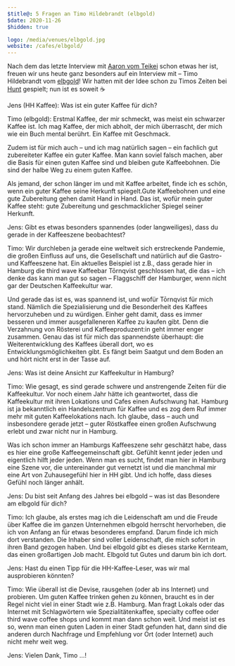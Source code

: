 ```yaml
---
$title@: 5 Fragen an Timo Hildebrandt (elbgold)
$date: 2020-11-26
$hidden: true

logo: /media/venues/elbgold.jpg
website: /cafes/elbgold/
---
```


Nach dem das letzte Interview mit [Aaron vom Teikei]([url('/content/posts/20200602.md')]) schon etwas her ist, freuen wir uns heute ganz besonders auf ein Interview mit – Timo Hildebrandt vom [elbgold]([url('/content/cafes/elbgold.md')])! Wir hatten mit der Idee schon zu Timos Zeiten bei [Hunt]([url('/content/cafes/hunt.md')]) gespielt; nun ist es soweit&nbsp;☕️

Jens (HH Kaffee): Was ist ein guter Kaffee für dich?

Timo (elbgold): Erstmal Kaffee, der mir schmeckt, was meist ein schwarzer Kaffee ist. Ich mag Kaffee, der mich abholt, der mich überrascht, der mich wie ein Buch mental berührt. Ein Kaffee mit Geschmack.

Zudem ist für mich auch – und ich mag natürlich sagen – ein fachlich gut zubereiteter Kaffee ein guter Kaffee. Man kann soviel falsch machen, aber die Basis für einen guten Kaffee sind und bleiben gute Kaffeebohnen. Die sind der halbe Weg zu einem guten Kaffee.

Als jemand, der schon länger im und mit Kaffee arbeitet, finde ich es schön, wenn ein guter Kaffee seine Herkunft spiegelt.Gute Kaffeebohnen und eine gute Zubereitung gehen damit Hand in Hand. Das ist, wofür mein guter Kaffee steht: gute Zubereitung und geschmacklicher Spiegel seiner Herkunft.

Jens: Gibt es etwas besonders spannendes (oder langweiliges), dass du gerade in der Kaffeeszene beobachtest?

Timo: Wir durchleben ja gerade eine weltweit sich erstreckende Pandemie, die großen Einfluss auf uns, die Gesellschaft und natürlich auf die Gastro- und Kaffeeszene hat. Ein aktuelles Beispiel ist z.B., dass gerade hier in Hamburg die third wave Kaffeebar Tōrnqvist geschlossen hat, die das – ich denke das kann man gut so sagen – Flaggschiff der Hamburger, wenn nicht gar der Deutschen Kaffeekultur war.

Und gerade das ist es, was spannend ist, und wofür Tōrnqvist für mich stand. Nämlich die Spezialisierung und die Besonderheit des Kaffees hervorzuheben und zu würdigen. Einher geht damit, dass es immer besseren und immer ausgefalleneren Kaffee zu kaufen gibt. Denn die Verzahnung von Rösterei und Kaffeeproduzent:in geht immer enger zusammen. Genau das ist für mich das spannendste überhaupt: die Weiterentwicklung des Kaffees überall dort, wo es Entwicklungsmöglichkeiten gibt. Es fängt beim Saatgut und dem Boden an und hört nicht erst in der Tasse auf. 

Jens: Was ist deine Ansicht zur Kaffeekultur in Hamburg?

Timo: Wie gesagt, es sind gerade schwere und anstrengende Zeiten für die Kaffeekultur. Vor noch einem Jahr hätte ich geantwortet, dass die Kaffeekultur mit ihren Lokations und Cafes einen Aufschwung hat. Hamburg ist ja bekanntlich ein Handelszentrum für Kaffee und es zog dem Ruf immer mehr mit guten Kaffeelokations nach. Ich glaube, dass – auch und insbesondere gerade jetzt – guter Röstkaffee einen großen Aufschwung erlebt und zwar nicht nur in Hamburg.

Was ich schon immer an Hamburgs Kaffeeszene sehr geschätzt habe, dass es hier eine große Kaffeegemeinschaft gibt. Gefühlt kennt jeder jeden und eigentlich hilft jeder jeden. Wenn man es sucht, findet man hier in Hamburg eine Szene vor, die untereinander gut vernetzt ist und die manchmal mir eine Art von Zuhausegefühl hier in HH gibt. Und ich hoffe, dass dieses Gefühl noch länger anhält.
 
Jens: Du bist seit Anfang des Jahres bei elbgold – was ist das Besondere am elbgold für dich?

Timo: Ich glaube, als erstes mag ich die Leidenschaft am und die Freude über Kaffee die im ganzen Unternehmen elbgold herrscht hervorheben, die ich von Anfang an für etwas besonderes empfand. Darum finde ich mich dort verstanden. Die Inhaber sind voller Leidenschaft, die mich sofort in ihren Band gezogen haben. Und bei elbgold gibt es dieses starke Kernteam, das einen großartigen Job macht. Elbgold tut Gutes und darum bin ich dort.

Jens: Hast du einen Tipp für die HH-Kaffee-Leser, was wir mal ausprobieren könnten?

Timo: Wie überall ist die Devise, rausgehen (oder ab ins Internet) und probieren. Um guten Kaffee trinken gehen zu können, braucht es in der Regel nicht viel in einer Stadt wie z.B. Hamburg. Man fragt Lokals oder das Internet mit Schlagwörtern wie Spezialitätenkaffee, specialty coffee oder third wave coffee shops und kommt man dann schon weit. Und meist ist es so, wenn man einen guten Laden in einer Stadt gefunden hat, dann sind die anderen durch Nachfrage und Empfehlung vor Ort (oder Internet) auch nicht mehr weit weg.

Jens: Vielen Dank, Timo&nbsp;…!